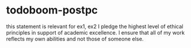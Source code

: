 # todoboom-postpc
this statement is relevant for ex1, ex2
I pledge the highest level of ethical principles in support of academic excellence.  I ensure that all of my work reflects my own abilities and not those of someone else.
